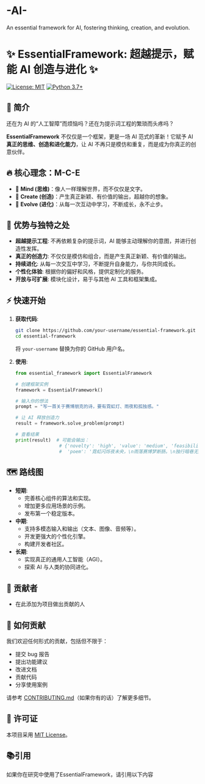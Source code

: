 # -AI-
An essential framework for AI, fostering thinking, creation, and evolution.
# ✨ EssentialFramework: 超越提示，赋能 AI 创造与进化 ✨

[![License: MIT](https://img.shields.io/badge/License-MIT-yellow.svg)](https://opensource.org/licenses/MIT)
[![Python 3.7+](https://img.shields.io/badge/python-3.7+-blue.svg)](https://www.python.org/downloads/release/python-370/)

## 🌟 简介

还在为 AI 的“人工智障”而烦恼吗？还在为提示词工程的繁琐而头疼吗？

**EssentialFramework** 不仅仅是一个框架，更是一场 AI 范式的革新！它赋予 AI **真正的思维、创造和进化能力**，让 AI 不再只是模仿和重复，而是成为你真正的创意伙伴。

## 🔥 核心理念：M-C-E

*   🧠 **Mind (思维)**：像人一样理解世界，而不仅仅是文字。
*   🎨 **Create (创造)**：产生真正新颖、有价值的输出，超越你的想象。
*   🌱 **Evolve (进化)**：从每一次互动中学习，不断成长，永不止步。

## 🚀 优势与独特之处

*   **超越提示工程**: 不再依赖复杂的提示词，AI 能够主动理解你的意图，并进行创造性发挥。
*   **真正的创造力**: 不仅仅是模仿和组合，而是产生真正新颖、有价值的输出。
*   **持续进化**: 从每一次交互中学习，不断提升自身能力，与你共同成长。
*   **个性化体验**: 根据你的偏好和风格，提供定制化的服务。
*   **开放与可扩展**: 模块化设计，易于与其他 AI 工具和框架集成。

## ⚡ 快速开始

1.  **获取代码**:

    ```bash
    git clone https://github.com/your-username/essential-framework.git
    cd essential-framework
    ```
    将 `your-username` 替换为你的 GitHub 用户名。

2.  **使用**:

    ```python
    from essential_framework import EssentialFramework

    # 创建框架实例
    framework = EssentialFramework()

    # 输入你的想法
    prompt = "写一首关于赛博朋克的诗，要有霓虹灯、雨夜和孤独感。"

    # 让 AI 释放创造力
    result = framework.solve_problem(prompt)

    # 查看结果
    print(result)  # 可能会输出：
                    # {'novelty': 'high', 'value': 'medium', 'feasibility': 'high', 
                    #  'poem': '霓虹闪烁夜未央，\n雨落赛博梦断肠。\n独行暗巷无人问，\n心似机械空彷徨。'}
    ```

## 🗺️ 路线图

*   **短期**:
    *   完善核心组件的算法和实现。
    *   增加更多应用场景的示例。
    *   发布第一个稳定版本。
*   **中期**:
    *   支持多模态输入和输出（文本、图像、音频等）。
    *   开发更强大的个性化引擎。
    *   构建开发者社区。
*   **长期**:
    *   实现真正的通用人工智能（AGI）。
    *   探索 AI 与人类的协同进化。

## 🙌 贡献者

*   在此添加为项目做出贡献的人

## 🤝 如何贡献

我们欢迎任何形式的贡献，包括但不限于：

*   提交 bug 报告
*   提出功能建议
*   改进文档
*   贡献代码
*   分享使用案例

请参考 [CONTRIBUTING.md](CONTRIBUTING.md)（如果你有的话）了解更多细节。

## 📄 许可证

本项目采用 [MIT License](LICENSE)。

## 📚引用
如果你在研究中使用了EssentialFramework，请引用以下内容
